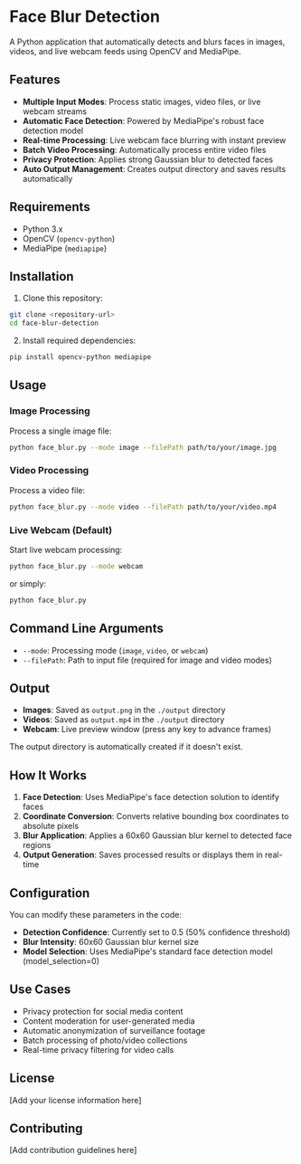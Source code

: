 # Face Blur Detection

A Python application that automatically detects and blurs faces in images, videos, and live webcam feeds using OpenCV and MediaPipe.

## Features

- **Multiple Input Modes**: Process static images, video files, or live webcam streams
- **Automatic Face Detection**: Powered by MediaPipe's robust face detection model
- **Real-time Processing**: Live webcam face blurring with instant preview
- **Batch Video Processing**: Automatically process entire video files
- **Privacy Protection**: Applies strong Gaussian blur to detected faces
- **Auto Output Management**: Creates output directory and saves results automatically

## Requirements

- Python 3.x
- OpenCV (`opencv-python`)
- MediaPipe (`mediapipe`)

## Installation

1. Clone this repository:
```bash
git clone <repository-url>
cd face-blur-detection
```

2. Install required dependencies:
```bash
pip install opencv-python mediapipe
```

## Usage

### Image Processing
Process a single image file:
```bash
python face_blur.py --mode image --filePath path/to/your/image.jpg
```

### Video Processing
Process a video file:
```bash
python face_blur.py --mode video --filePath path/to/your/video.mp4
```

### Live Webcam (Default)
Start live webcam processing:
```bash
python face_blur.py --mode webcam
```
or simply:
```bash
python face_blur.py
```

## Command Line Arguments

- `--mode`: Processing mode (`image`, `video`, or `webcam`)
- `--filePath`: Path to input file (required for image and video modes)

## Output

- **Images**: Saved as `output.png` in the `./output` directory
- **Videos**: Saved as `output.mp4` in the `./output` directory
- **Webcam**: Live preview window (press any key to advance frames)

The output directory is automatically created if it doesn't exist.

## How It Works

1. **Face Detection**: Uses MediaPipe's face detection solution to identify faces
2. **Coordinate Conversion**: Converts relative bounding box coordinates to absolute pixels
3. **Blur Application**: Applies a 60x60 Gaussian blur kernel to detected face regions
4. **Output Generation**: Saves processed results or displays them in real-time

## Configuration

You can modify these parameters in the code:

- **Detection Confidence**: Currently set to 0.5 (50% confidence threshold)
- **Blur Intensity**: 60x60 Gaussian blur kernel size
- **Model Selection**: Uses MediaPipe's standard face detection model (model_selection=0)

## Use Cases

- Privacy protection for social media content
- Content moderation for user-generated media
- Automatic anonymization of surveillance footage
- Batch processing of photo/video collections
- Real-time privacy filtering for video calls

## License

[Add your license information here]

## Contributing

[Add contribution guidelines here]
